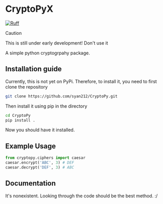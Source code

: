 # CryptoPyX

[![Ruff](https://img.shields.io/endpoint?url=https://raw.githubusercontent.com/astral-sh/ruff/main/assets/badge/v2.json)](https://github.com/astral-sh/ruff)

> [!CAUTION]
> This is still under early development!
> Don't use it

A simple python cryptogrpahy package.

## Installation guide

Currently, this is not yet on PyPi. Therefore, to install it, you need to first clone the repository

``` bash
git clone https://github.com/syan212/CryptoPy.git
```

Then install it using pip in the directory

``` bash
cd CryptoPy
pip install .
```

Now you should have it installed.

## Example Usage

``` python
from cryptopy.ciphers import caesar
caesar.encrypt('ABC', 3) # DEF
caesar.decrypt('DEF', 3) # ABC
```

## Documentation

It's nonexistent. Looking through the code should be the best method. :/
